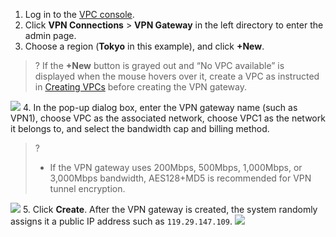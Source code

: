 1. Log in to the [VPC console](https://console.cloud.tencent.com/vpc/vpc?rid=1).
2. Click **VPN Connections** > **VPN Gateway** in the left directory to enter the admin page.
3. Choose a region (**Tokyo** in this example), and click **+New**.
>? If the **+New** button is grayed out and “No VPC available” is displayed when the mouse hovers over it, create a VPC as instructed in [Creating VPCs](https://intl.cloud.tencent.com/document/product/215/31805) before creating the VPN gateway. 
>
![](https://qcloudimg.tencent-cloud.cn/raw/e2a11579b443c9e5affdb0c842da5103.png)
4. In the pop-up dialog box, enter the VPN gateway name (such as VPN1), choose VPC as the associated network, choose VPC1 as the network it belongs to, and select the bandwidth cap and billing method.
>?
>- If the VPN gateway uses 200Mbps, 500Mbps, 1,000Mbps, or 3,000Mbps bandwidth, AES128+MD5 is recommended for VPN tunnel encryption.
>
![](https://qcloudimg.tencent-cloud.cn/raw/de9c596b396c72604f643b4dc88fc47c.png)
5. Click **Create**. After the VPN gateway is created, the system randomly assigns it a public IP address such as `119.29.147.109`.
    ![](https://qcloudimg.tencent-cloud.cn/raw/10ddbbb6350f585850445fcf73a86ec2.png)
